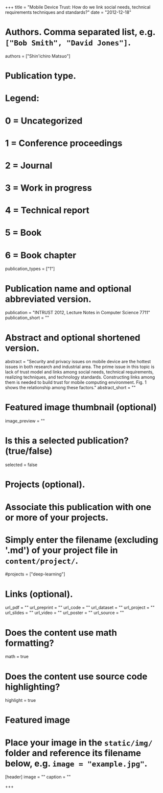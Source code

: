 +++
title = "Mobile Device Trust: How do we link social needs, technical requirements techniques and standards?"
date = "2012-12-18"

# Authors. Comma separated list, e.g. `["Bob Smith", "David Jones"]`.
authors = ["Shin'ichiro Matsuo"]

# Publication type.
# Legend:
# 0 = Uncategorized
# 1 = Conference proceedings
# 2 = Journal
# 3 = Work in progress
# 4 = Technical report
# 5 = Book
# 6 = Book chapter
publication_types = ["1"]

# Publication name and optional abbreviated version.
publication = "INTRUST 2012, Lecture Notes in Computer Science 7711"
publication_short = ""

# Abstract and optional shortened version.
abstract = "Security and privacy issues on mobile device are the hottest issues in both research and industrial area. The prime issue in this topic is lack of trust model and links among social needs, technical requirements, realizing techniques, and technology standards. Constructing links among them is needed to build trust for mobile computing environment. Fig. 1 shows the relationship among these factors."
abstract_short = ""

# Featured image thumbnail (optional)
image_preview = ""

# Is this a selected publication? (true/false)
selected = false

# Projects (optional).
#   Associate this publication with one or more of your projects.
#   Simply enter the filename (excluding '.md') of your project file in `content/project/`.
#projects = ["deep-learning"]

# Links (optional).
url_pdf = ""
url_preprint = ""
url_code = ""
url_dataset = ""
url_project = ""
url_slides = ""
url_video = ""
url_poster = ""
url_source = ""

# Does the content use math formatting?
math = true

# Does the content use source code highlighting?
highlight = true

# Featured image
# Place your image in the `static/img/` folder and reference its filename below, e.g. `image = "example.jpg"`.
[header]
image = ""
caption = ""

+++